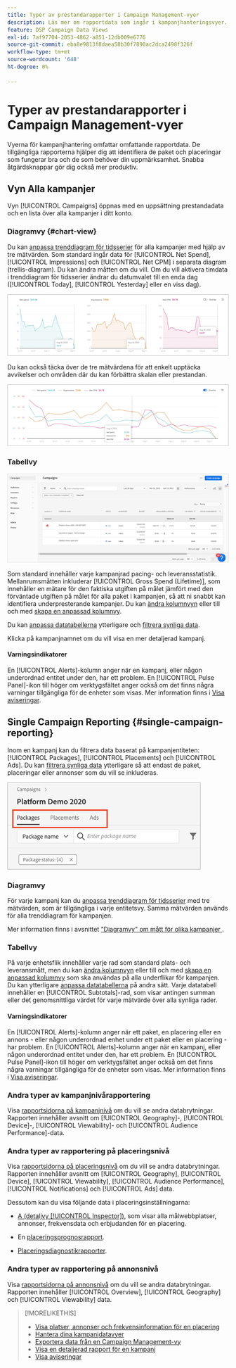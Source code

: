 ```yaml
---
title: Typer av prestandarapporter i Campaign Management-vyer
description: Läs mer om rapportdata som ingår i kampanjhanteringsvyer.
feature: DSP Campaign Data Views
exl-id: 7af97704-2053-4862-a851-12db009e6776
source-git-commit: eba8e9813f8daea58b30f7890ac2dca2498f326f
workflow-type: tm+mt
source-wordcount: '648'
ht-degree: 0%

---
```


# Typer av prestandarapporter i Campaign Management-vyer

Vyerna för kampanjhantering omfattar omfattande rapportdata. De tillgängliga rapporterna hjälper dig att identifiera de paket och placeringar som fungerar bra och de som behöver din uppmärksamhet. Snabba åtgärdsknappar gör dig också mer produktiv.

## Vyn Alla kampanjer

Vyn [!UICONTROL Campaigns] öppnas med en uppsättning prestandadata och en lista över alla kampanjer i ditt konto.

### Diagramvy {#chart-view}

Du kan [anpassa trenddiagram för tidsserier](campaign-data-views-manage.md#data-visualizations-manage) för alla kampanjer med hjälp av tre mätvärden. Som standard ingår data för [!UICONTROL Net Spend], [!UICONTROL Impressions] och [!UICONTROL Net CPM] i separata diagram (trellis-diagram). Du kan ändra måtten om du vill. Om du vill aktivera timdata i trenddiagram för tidsserier ändrar du datumvalet till en enda dag ([!UICONTROL Today], [!UICONTROL Yesterday] eller en viss dag).

![separata trenddiagram för tre mätvärden](/help/dsp/assets/trend-chart-separate.png)

Du kan också täcka över de tre mätvärdena för att enkelt upptäcka avvikelser och områden där du kan förbättra skalan eller prestandan.

![trenddiagram med övertäckning](/help/dsp/assets/trend-chart.png)

### Tabellvy

![Kampanjlista](/help/dsp/assets/campaigns-list.png)

Som standard innehåller varje kampanjrad pacing- och leveransstatistik. Mellanrumsmåtten inkluderar [!UICONTROL Gross Spend (Lifetime)], som innehåller en mätare för den faktiska utgiften på målet jämfört med den förväntade utgiften på målet för alla paket i kampanjen, så att ni snabbt kan identifiera underpresterande kampanjer. Du kan [ändra kolumnvyn](campaign-data-views-manage.md#column-view-change) eller till och med [skapa en anpassad kolumnvy](campaign-data-views-manage.md#column-view-create).

Du kan [anpassa datatabellerna](campaign-data-views-manage.md#data-tables-manage) ytterligare och [filtrera synliga data](campaign-data-views-manage.md#filter-data-tables).

Klicka på kampanjnamnet om du vill visa en mer detaljerad kampanj.

#### Varningsindikatorer

En [!UICONTROL Alerts]-kolumn anger när en kampanj, eller någon underordnad entitet under den, har ett problem. En [!UICONTROL Pulse Panel]-ikon till höger om verktygsfältet anger också om det finns några varningar tillgängliga för de enheter som visas. Mer information finns i [Visa aviseringar](campaign-alerts.md).

## Single Campaign Reporting {#single-campaign-reporting}

Inom en kampanj kan du filtrera data baserat på kampanjentiteten: [!UICONTROL Packages], [!UICONTROL Placements] och [!UICONTROL Ads]. Du kan [filtrera synliga data](campaign-data-views-manage.md#filter-data-tables) ytterligare så att endast de paket, placeringar eller annonser som du vill se inkluderas.

![Flikar för kampanjentitet](/help/dsp/assets/campaign-subtabs.png)

### Diagramvy

För varje kampanj kan du [anpassa trenddiagram för tidsserier](campaign-data-views-manage.md#data-visualizations-manage) med tre mätvärden, som är tillgängliga i varje entitetsvy. Samma mätvärden används för alla trenddiagram för kampanjen.

Mer information finns i avsnittet [&quot;Diagramvy&quot; om mått för olika kampanjer &#x200B;](#chart-view).

### Tabellvy

På varje enhetsflik innehåller varje rad som standard plats- och leveransmått, men du kan [ändra kolumnvyn](campaign-data-views-manage.md#column-view-change) eller till och med [skapa en anpassad kolumnvy](campaign-data-views-manage.md#column-view-create) som ska användas på alla underflikar för kampanjen. Du kan ytterligare [anpassa datatabellerna](campaign-data-views-manage.md#data-tables-manage) på andra sätt. Varje datatabell innehåller en [!UICONTROL Subtotals]-rad, som visar antingen summan eller det genomsnittliga värdet för varje mätvärde över alla synliga rader.

#### Varningsindikatorer

En [!UICONTROL Alerts]-kolumn anger när ett paket, en placering eller en annons - eller någon underordnad enhet under ett paket eller en placering - har problem. En [!UICONTROL Alerts]-kolumn anger när en kampanj, eller någon underordnad entitet under den, har ett problem. En [!UICONTROL Pulse Panel]-ikon till höger om verktygsfältet anger också om det finns några varningar tillgängliga för de enheter som visas. Mer information finns i [Visa aviseringar](campaign-alerts.md).

### Andra typer av kampanjnivårapportering

Visa [rapportsidorna på kampanjnivå](/help/dsp/campaign-management/campaigns/campaign-view-report.md) om du vill se andra databrytningar. Rapporten innehåller avsnitt om [!UICONTROL Geography]-, [!UICONTROL Device]-, [!UICONTROL Viewability]- och [!UICONTROL Audience Performance]-data.

### Andra typer av rapportering på placeringsnivå

Visa [rapportsidorna på placeringsnivå](/help/dsp/campaign-management/placements/placement-view-report.md) om du vill se andra databrytningar. Rapporten innehåller avsnitt om [!UICONTROL Geography], [!UICONTROL Device], [!UICONTROL Viewability], [!UICONTROL Audience Performance], [!UICONTROL Notifications] och [!UICONTROL Ads] data.

Dessutom kan du visa följande data i placeringsinställningarna:

* [A (detaljvy [!UICONTROL Inspector])](placement-details-view.md), som visar alla målwebbplatser, annonser, frekvensdata och erbjudanden för en placering.

* En [placeringsprognosrapport](/help/dsp/campaign-management/reports/placement-forecast.md).

* [Placeringsdiagnostikrapporter](/help/dsp/campaign-management/reports/placement-diagnostics.md).


### Andra typer av rapportering på annonsnivå

Visa [rapportsidorna på annonsnivå](/help/dsp/campaign-management/ads/ad-view-report.md) om du vill se andra databrytningar. Rapporten innehåller [!UICONTROL Overview], [!UICONTROL Geography] och [!UICONTROL Viewability] data.

>[!MORELIKETHIS]
>
>* [Visa platser, annonser och frekvensinformation för en placering](placement-details-view.md)
>* [Hantera dina kampanjdatavyer](campaign-data-views-manage.md)
>* [Exportera data från en Campaign Management-vy](campaign-export-data.md)
>* [Visa en detaljerad rapport för en kampanj](/help/dsp/campaign-management/campaigns/campaign-view-report.md)
>* [Visa aviseringar](campaign-alerts.md)
